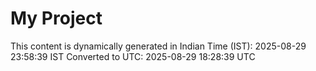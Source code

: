 # My Project

This content is dynamically generated in Indian Time (IST): 2025-08-29 23:58:39 IST
Converted to UTC: 2025-08-29 18:28:39 UTC
